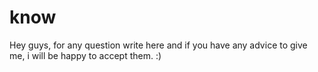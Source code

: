 # know
Hey guys,
for any question write here and if you have any advice to give me, i will be happy to accept them. :)
